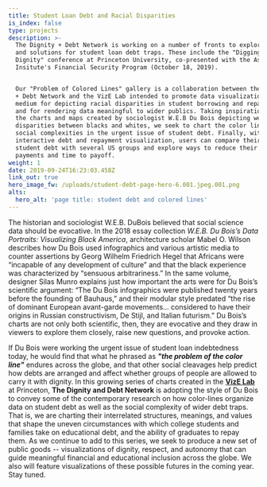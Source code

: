 ```yaml
---
title: Student Loan Debt and Racial Disparities
is_index: false
type: projects
description: >-
  The Dignity + Debt Network is working on a number of fronts to explore issues
  and solutions for student loan debt traps. These include the "Digging out With
  Dignity" conference at Princeton University, co-presented with the Aspen
  Insitute's Financial Security Program (October 18, 2019). 


  Our "Problem of Colored Lines" gallery is a collaboration between the Dignity
  + Debt Network and the VizE Lab intended to promote data visualization as a
  medium for depicting racial disparities in student borrowing and repayment,
  and for rendering data meaningful to wider publics. Taking inspiration from
  the charts and maps created by sociologist W.E.B Du Bois depicting wealth
  disparities between blacks and whites, we seek to chart the color lines and
  social complexities in the urgent issue of student debt. Finally, with our
  interactive debt and repayment visualization, users can compare their own
  student debt with several US groups and explore ways to reduce their total
  payments and time to payoff.  
weight: 1
date: 2019-09-24T16:23:03.458Z
link_out: true
hero_image_fw: /uploads/student-debt-page-hero-6.001.jpeg.001.png
alts:
  hero_alt: 'page title: student debt and colored lines'
---
```

The historian and sociologist W.E.B. DuBois believed that social science data should be evocative. In the 2018 essay collection _W.E.B. Du Bois’s Data Portraits: Visualizing Black America_, architecture scholar Mabel O. Wilson describes how Du Bois used infographics and various artistic media to counter assertions by Georg Wilhelm Friedrich Hegel that Africans were “incapable of any development of culture” and that the black experience was characterized by “sensuous arbitrariness.” In the same volume, designer Silas Munro explains just how important the arts were for Du Bois’s scientific argument: “The Du Bois infographics were published twenty years before the founding of Bauhaus,” and their modular style predated “the rise of dominant European avant-garde movements... considered to have their origins in Russian constructivism, De Stijl, and Italian futurism.” Du Bois’s charts are not only both scientific, then, they are evocative and they draw in viewers to explore them closely, raise new questions, and provoke action.

If Du Bois were working the urgent issue of student loan indebtedness today, he would find that what he phrased as _**"the problem of the color line"**_ endures across the globe, and that other social cleavages help predict how debts are arranged and affect whether groups of people are allowed to carry it with dignity. In this growing series of charts created in the [**VizE Lab**](vizelab.princeton.edu) at Princeton, **The Dignity and Debt Network** is adopting the style of Du Bois to convey some of the contemporary research on how color-lines organize data on student debt as well as the social complexity of wider debt traps. That is, we are charting their  interrelated structures, meanings, and values that shape the uneven circumstances with which college students and families take on educational debt, and the ability of graduates to repay them. As we continue to add to this series, we seek to produce a new set of public goods --  visualizations of dignity, respect, and autonomy that can guide meaningful financial and educational inclusion across the globe. We also will feature visualizations of these possible futures in the coming year. Stay tuned.
